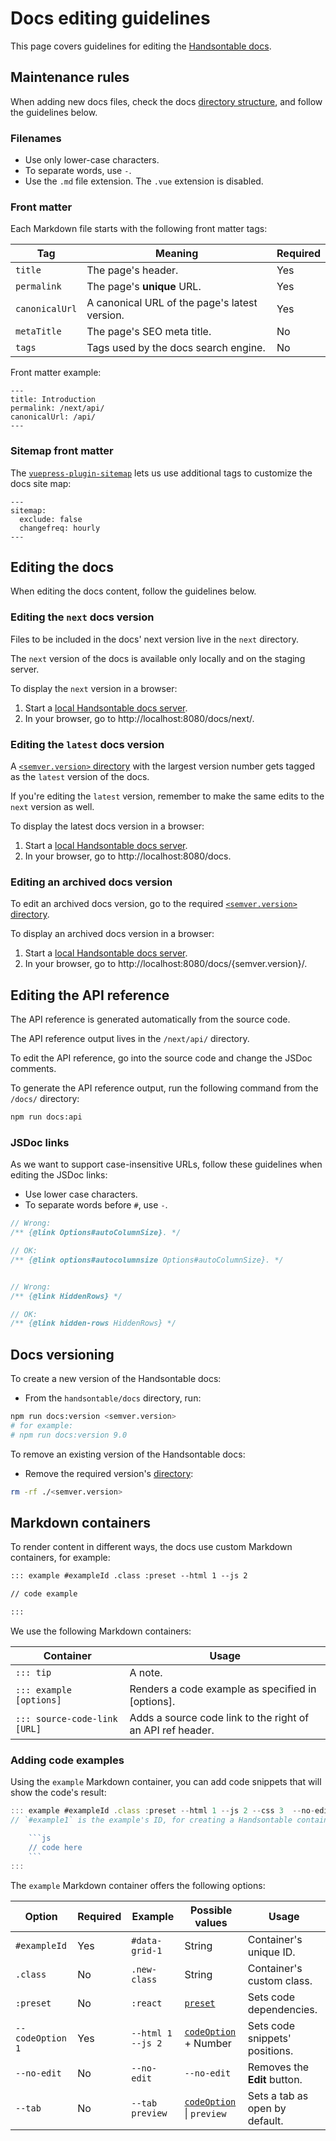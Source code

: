 # Docs editing guidelines

This page covers guidelines for editing the [Handsontable docs](https://handsontable.com/docs).

## Maintenance rules

When adding new docs files, check the docs [directory structure](./README.md#handsontable-docs-directory-structure), and follow the guidelines below.

### Filenames

* Use only lower-case characters.
* To separate words, use `-`.
* Use the `.md` file extension. The `.vue` extension is disabled.

### Front matter

Each Markdown file starts with the following front matter tags:

| Tag            | Meaning                                                    | Required |
|----------------|------------------------------------------------------------|----------|
| `title`        | The page's header.                                         | Yes      |
| `permalink`    | The page's **unique** URL.                                 | Yes      |
| `canonicalUrl` | A canonical URL of the page's latest version.              | Yes      |
| `metaTitle`    | The page's SEO meta title.                                 | No       |
| `tags`         | Tags used by the docs search engine.                       | No       |

Front matter example:

```
---
title: Introduction
permalink: /next/api/
canonicalUrl: /api/
---
```

### Sitemap front matter

The [`vuepress-plugin-sitemap`](https://www.npmjs.com/package/vuepress-plugin-sitemap) lets us use additional tags to customize the docs site map:

```
---
sitemap:
  exclude: false
  changefreq: hourly
---
```

## Editing the docs

When editing the docs content, follow the guidelines below.
 
### Editing the `next` docs version

Files to be included in the docs' next version live in the `next` directory.

The `next` version of the docs is available only locally and on the staging server.

To display the `next` version in a browser:
1. Start a [local Handsontable docs server](./README.md#getting-started-with-handsontable-docs).
2. In your browser, go to http://localhost:8080/docs/next/.

### Editing the `latest` docs version

A [`<semver.version>` directory](./README.md#handsontable-docs-directory-structure) with the largest version number gets tagged as the `latest` version of the docs.

If you're editing the `latest` version, remember to make the same edits to the `next` version as well.

To display the latest docs version in a browser:
1. Start a [local Handsontable docs server](./README.md#getting-started-with-handsontable-docs).
2. In your browser, go to http://localhost:8080/docs.

### Editing an archived docs version

To edit an archived docs version, go to the required [`<semver.version>` directory](./README.md#handsontable-docs-directory-structure).

To display an archived docs version in a browser:
1. Start a [local Handsontable docs server](./README.md#getting-started-with-handsontable-docs).
2. In your browser, go to http://localhost:8080/docs/{semver.version}/.

## Editing the API reference

The API reference is generated automatically from the source code.

The API reference output lives in the `/next/api/` directory.

To edit the API reference, go into the source code and change the JSDoc comments.

To generate the API reference output, run the following command from the `/docs/` directory:

```bash
npm run docs:api
```

### JSDoc links

As we want to support case-insensitive URLs, follow these guidelines when editing the JSDoc links:

* Use lower case characters.
* To separate words before `#`, use `-`.

```js
// Wrong:
/** {@link Options#autoColumnSize}. */

// OK: 
/** {@link options#autocolumnsize Options#autoColumnSize}. */


// Wrong:
/** {@link HiddenRows} */

// OK:
/** {@link hidden-rows HiddenRows} */
```

## Docs versioning

To create a new version of the Handsontable docs:

* From the `handsontable/docs` directory, run:
```bash
npm run docs:version <semver.version>
# for example:
# npm run docs:version 9.0
```

To remove an existing version of the Handsontable docs:

* Remove the required version's [directory](./README.md#handsontable-docs-directory-structure):
```bash
rm -rf ./<semver.version>
```

## Markdown containers

To render content in different ways, the docs use custom Markdown containers, for example:

```markdown
::: example #exampleId .class :preset --html 1 --js 2

// code example

:::
```

We use the following Markdown containers:

| Container                    | Usage                                                      |
|------------------------------|------------------------------------------------------------|
| `::: tip`                    | A note.                                                    |
| `::: example [options]`      | Renders a code example as specified in [options].          |
| `::: source-code-link [URL]` | Adds a source code link to the right of an API ref header. |

### Adding code examples
Using the `example` Markdown container, you can add code snippets that will show the code's result:

```js
::: example #exampleId .class :preset --html 1 --js 2 --css 3  --no-edit --tab preview
// `#example1` is the example's ID, for creating a Handsontable container

    ```js
    // code here
    ```
:::
```

The `example` Markdown container offers the following options:

| Option           | Required | Example           | Possible values                                            | Usage                          |
|------------------|----------|-------------------|------------------------------------------------------------|--------------------------------|
| `#exampleId`     | Yes      | `#data-grid-1`    | String                                                     | Container's unique ID.         |
| `.class`         | No       | `.new-class`      | String                                                     | Container's custom class.      |
| `:preset`        | No       | `:react`          | [`preset`](.vuepress/handsontable-manager/dependencies.js) | Sets code dependencies.        |
| `--codeOption 1` | Yes      | `--html 1 --js 2` | [`codeOption`](.vuepress/highlight.js) + Number            | Sets code snippets' positions. |
| `--no-edit`      | No       | `--no-edit`       | `--no-edit`                                                | Removes the **Edit** button.   |
| `--tab`          | No       | `--tab preview`   | [`codeOption`](.vuepress/highlight.js) \| `preview`        | Sets a tab as open by default. |